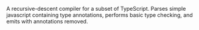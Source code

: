 A recursive-descent compiler for a subset of TypeScript. Parses simple javascript containing type annotations, performs basic type checking, and emits with annotations removed.